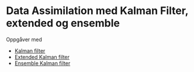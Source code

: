 # Data Assimilation med Kalman Filter, extended og ensemble

Oppgåver med
- [Kalman filter](https://github.com/Sonat-Consulting/kf-demo/tree/main/kalman-filter)
- [Extended Kalman filter](https://github.com/Sonat-Consulting/kf-demo/tree/main/extended-kalman-filter)
- [Ensemble Kalman filter](https://github.com/Sonat-Consulting/kf-demo/tree/main/ensemble-kalman-filter)
